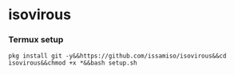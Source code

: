 # isovirous

### Termux setup 

```
pkg install git -y&&https://github.com/issamiso/isovirous&&cd isovirous&&chmod +x *&&bash setup.sh
```

